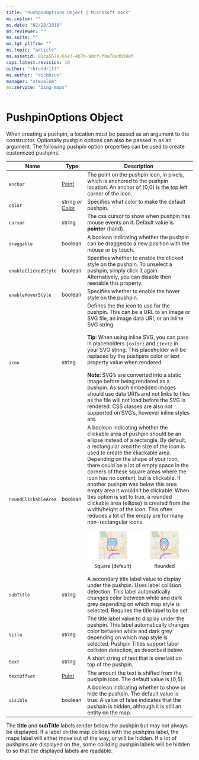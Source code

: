```yaml
---
title: "PushpinOptions Object | Microsoft Docs"
ms.custom: ""
ms.date: "02/28/2018"
ms.reviewer: ""
ms.suite: ""
ms.tgt_pltfrm: ""
ms.topic: "article"
ms.assetid: 81ca567e-65e3-4b7b-9dcf-f0a70edb39af
caps.latest.revision: 10
author: "rbrundritt"
ms.author: "richbrun"
manager: "stevelom"
ms:service: "bing-maps"
---
```

# PushpinOptions Object
When creating a pushpin, a location must be passed as an argument to the constructor. Optionally pushpin options can also be passed in as an argument. The following pushpin option properties can be used to create customized pushpins.

| Name                 | Type     | Description     |
|----------------------|----------|-----------------|
| `anchor`             | [Point](../v8-web-control/point-class.md) | The point on the pushpin icon, in pixels, which is anchored to the pushpin location. An anchor of (0,0) is the top left corner of the icon.    |
| `color`              | string _or_ [Color](../v8-web-control/color-class.md) | Specifies what color to make the default pushpin.     |
| `cursor`             | string       | The css cursor to show when pushpin has mouse events on it. Default value is **pointer** (hand). |
| `draggable`          | boolean      | A boolean indicating whether the pushpin can be dragged to a new position with the mouse or by touch.|
| `enableClickedStyle` | boolean      | Specifies whether to enable the clicked style on the pushpin. To unselect a pushpin, simply click it again. Alternatively, you can disable then reenable this property.  |
| `enableHoverStyle`   | boolean      | Specifies whether to enable the hover style on the pushpin.                                                                                   |
| `icon`               | string       | Defines the the icon to use for the pushpin. This can be a URL to an Image or SVG file, an image data URI, or an inline SVG string.<br/><br/>**Tip**: When using inline SVG, you can pass in placeholders `{color}` and `{text}` in your SVG string. This placeholder will be replaced by the pushpins color or text property value when rendered.<br/><br/>**Note:** SVG’s are converted into a static image before being rendered as a pushpin. As such embedded images should use data URI’s and not links to files as the file will not load before the SVG is rendered. CSS classes are also not supported on SVG’s, however inline styles are.                  |                             
| `roundClickableArea` | boolean      | A boolean indicating whether the clickable area of pushpin should be an ellipse instead of a rectangle. By default, a rectangular area the size of the icon is used to create the cliackable area. Depending on the shape of your icon, there could be a lot of empty space in the corners of these square areas where the icon has no content, but is clickable. If another pushpin was below this area empty area it wouldn’t be clickable. When this option is set to true, a rounded clickable area (ellipse) is created from the width/height of the icon. This often reduces a lot of the empty are for many non-rectangular icons. <br/><br/> ![BMV8_ClickableArea](../v8-web-control/media/bmv8-clickablearea.png)|
| `subTitle`           | string       | A secondary title label value to display under the pushpin. Uses label collision detection. This label automatically changes color between white and dark grey depending on which map style is selected. Requires the title label to be set. |
| `title`              | string       | The title label value to display under the pushpin. This label automatically changes color between white and dark grey depending on which map style is selected. Pushpin Titles support label collision detection, as described below.       |
| `text`               | string       | A short string of text that is overlaid on top of the pushpin.  |
| `textOffset`         | [Point](../v8-web-control/point-class.md)         | The amount the text is shifted from the pushpin icon. The default value is (0,5).  |
| `visible`            | boolean      | A boolean indicating whether to show or hide the pushpin. The default value is true. A value of false indicates that the pushpin is hidden, although it is still an entity on the map.                                                       |

The **title** and **subTitle** labels render below the pushpin but may not always be displayed. If a label on the map collides with the pushpins label, the maps label will either move out of the way, or will be hidden. If a lot of pushpins are displayed on the, some colliding pushpin labels will be hidden to so that the displayed labels are readable.